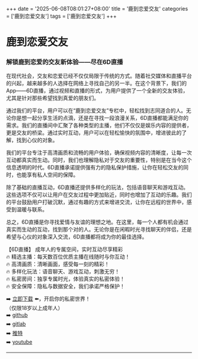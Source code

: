 +++
date = '2025-06-08T08:01:27+08:00'
title = '鹿到恋爱交友'
categories = ['鹿到恋爱交友']
tags = ['鹿到恋爱交友']
+++

# 鹿到恋爱交友

### 解锁鹿到恋爱的交友新体验——尽在6D直播

在现代社会，交友和恋爱已经不仅仅局限于传统的方式。随着社交媒体和直播平台的兴起，越来越多的人选择在网络上寻找自己的另一半。在这个背景下，我们的App——6D直播，通过视频和直播的形式，为用户提供了一个全新的交友体验，尤其是针对那些希望找到真爱的朋友们。

通过我们的平台，用户可以在“鹿到恋爱交友”专栏中，轻松找到志同道合的人。无论你是想一起分享生活的点滴，还是在寻找一段浪漫关系，6D直播都能满足你的需求。我们的直播间中汇聚了各种类型的主播，他们不仅仅是娱乐内容的提供者，更是交友的桥梁。通过实时互动，用户可以在轻松愉快的氛围中，增进彼此的了解，找到心仪的对象。

我们的平台专注于高清画质和流畅的用户体验，确保视频内容的清晰度，让每一次互动都真实而生动。同时，我们也理解隐私对于交友的重要性，特别是在当今这个信息透明的时代。6D直播承诺提供强有力的隐私保护措施，让你在轻松交友的同时，也能享有私人空间的保障。

除了基础的直播互动，6D直播还提供多样化的玩法，包括语音聊天和游戏互动。这些选项不仅可以让用户在交友过程中更加贴近，同时也增加了互动的乐趣。我们的平台鼓励用户打破沉默，通过有趣的方式来增进交流，让你在远程的世界中，感受到温暖与联系。

总之，6D直播是你寻找爱情与友谊的理想之地。在这里，每一个人都有机会通过真实而生动的互动，找到那个对的人。无论你是在闲暇时光寻找聊天的伴侣，还是希望与心仪的对象深入交流，6D直播都将成为你的最佳选择。

【6D直播】
成年人的专属空间，实时互动尽享精彩  
🔥 精选主播：每天数百位优质主播在线随时与你互动！  
🔥 高清画质：清晰画面，感受每一刻的精彩！  
🔥 多样化玩法：语音聊天、游戏互动，刺激无穷！  
🔥 私密房间：独享专属时光，体验真实的私密体验！  
🔥 安全保障：隐私与数据安全，我们承诺严格保护！  

➡️ [立即下载](https://down123.s3.ap-east-1.amazonaws.com/down/down.html?channelCode=blog) ⬅️，开启你的私密世界！  
（仅限18岁以上成年人）  
➡️ [github](https://aldult-live.github.io/)  
➡️ [gitlab](https://seo-09598d.gitlab.io/)  
➡️ [推特](https://x.com/wegame33)  
➡️ [youtube](https://www.youtube.com/@6Dlive)  

---
